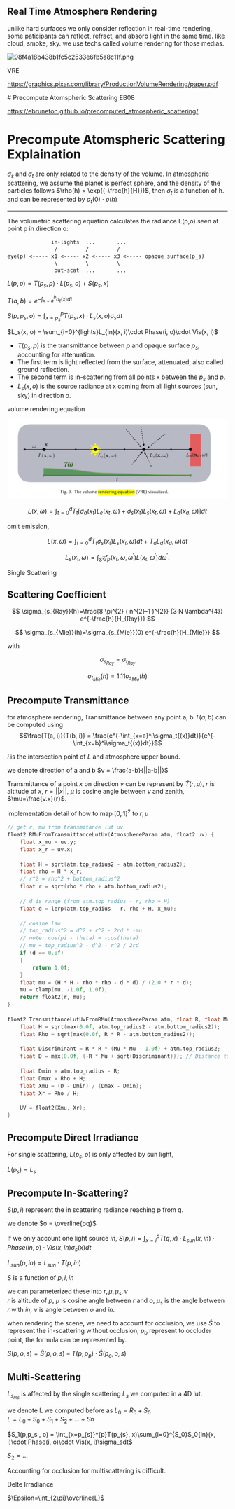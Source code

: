 
## Real Time Atmosphere Rendering

unlike hard surfaces we only consider reflection in real-time rendering, some paticipants can reflect, refract, and absorb light in the same time. like cloud, smoke, sky. we use techs called volume rendering for those medias.

![08f4a18b438b1fc5c2533e6fb5a8c11f.png](:/7b490cbbe18b479b954306a31029ed3e)

VRE

https://graphics.pixar.com/library/ProductionVolumeRendering/paper.pdf

\# Precompute Atomspheric Scattering EB08

https://ebruneton.github.io/precomputed_atmospheric_scattering/

# Precompute Atomspheric Scattering Explaination

$\sigma_s$ and $\sigma_t$ are only related to the density of the volume. In atmospheric scattering, we assume the planet is perfect sphere, and the density of the particles follows $\rho(h) = \exp({-\frac{h}{H}})$, then $\sigma_t$ is a function of h. and can be represented by $\sigma_t(0)\cdot \rho(h)$

* * *

The volumetric scattering equation calculates the radiance L(p,o) seen at point p in direction o:

```
              in-lights  ...       ...
               /         /         /      
eye(p) <----- x1 <----- x2 <----- x3 <----- opaque surface(p_s) 
               \         \         \
               out-scat  ...       ... 
```

$L(p, o) = T(p_{s}, p)\cdot L(p_{s}, o) + S(p_s, x)$

$T(a, b) = e^{-\int_{x=a}^b\sigma_t{(x)}dt}$

$S(p,p_s , o) = \int_{x=p_{s}}^{p}T(p_{s}, x)\cdot L_s(x, o)\sigma_sdt$

$L_s(x, o) = \sum_{i=0}^{lights}L_{in}(x, i)\cdot Phase(i, o)\cdot Vis(x, i)$

- $T(p_s,p)$ is the transmittance between $p$ and opaque surface $p_s$, accounting for attenuation.
- The first term is light reflected from the surface, attenuated, also called ground reflection.
- The second term is in-scattering from all points x between the $p_s$ and $p$.
- $L_s(x,o)$ is the source radiance at x coming from all light sources (sun, sky) in direction o.



volume rendering equation

![alt text](image-1.png)

$$L(x,\omega)=\int_{t=0}^dT_{t}\left[\sigma_a(x_t)L_e(x_t,\omega)+\sigma_s(x_t)L_s(x_t,\omega)+L_d(x_d,\omega)\right]dt$$

omit emission, 

$$L(x,\omega)=\int_{t=0}^dT_{t}\sigma_s(x_t)L_s(x_t,\omega)dt + T_{d}L_d(x_d,\omega)dt$$


$$
L_{s} ( {x_t}, \omega)=\int_{S^{2}} f_{p} ( {x_t}, \omega, \omega^{\prime} ) L ( {x_t}, \omega^{\prime} ) d \omega^{\prime}. 
$$

Single Scattering


<!-- for single light source, ex, sunlight $L(s)$

$$
L_s(x_t, \omega) = f_{p} ( {x_t}, \omega, \omega^{\prime} ) T(x, s) L ( s ). 
$$ -->

## Scattering Coefficient

$$
\sigma_{s_{Ray}}(h)=\frac{8 \pi^{2} ( n^{2}-1 )^{2}} {3 N \lambda^{4}} e^{-\frac{h}{H_{Ray}}}
$$

$$
\sigma_{s_{Mie}}(h)=\sigma_{s_{Mie}}(0)
e^{-\frac{h}{H_{Mie}}}
$$

with

$$\sigma_{s_{Ray}} = \sigma_{t_{Ray}}$$


$$\sigma_{t_{Mie}}(h)=1.11 \sigma_{s_{Mie}}(h)$$

## Precompute Transmittance

for atmosphere rendering, Transmittance between any point a, b $T(a, b)$ can be computed using 
$$\frac{T(a, i)}{T(b, i)} = \frac{e^{-\int_{x=a}^i\sigma_t{(x)}dt}}{e^{-\int_{x=b}^i\sigma_t{(x)}dt}}$$


$i$ is the intersection point of $L$ and atmosphere upper bound.

we denote direction of a and b $v = \frac{a-b}{||a-b||}$

Transmittance of a point $x$ on direction $v$ can be represent by $\hat{T}(r, \mu)$, $r$ is altitude of $x$, $r=||x||$, $\mu$ is cosine angle between $v$ and zenith, $\mu=\frac{v.x}{r}$.

implementation detail of how to map $[0,1]^2$ to $r, \mu$

```c++
// get r, mu from transmitance lut uv
float2 RMuFromTransmittanceLutUv(AtmosphereParam atm, float2 uv) {
    float x_mu = uv.y;
    float x_r = uv.x;
    
    float H = sqrt(atm.top_radius2 - atm.bottom_radius2);
    float rho = H * x_r;
    // r^2 = rho^2 + bottom_radius^2  
    float r = sqrt(rho * rho + atm.bottom_radius2);
    
    // d is range (from atm.top_radius - r, rho + H)
    float d = lerp(atm.top_radius - r, rho + H, x_mu);
    
    // cosine law
    // top_radius^2 = d^2 + r^2 - 2rd * -mu 
    // note: cos(pi - theta) = -cos(theta)
    // mu = top_radius^2 - d^2 - r^2 / 2rd  
    if (d == 0.0f)
    {
        return 1.0f;
    }
    float mu = (H * H - rho * rho - d * d) / (2.0 * r * d);
    mu = clamp(mu, -1.0f, 1.0f);
    return float2(r, mu);
}

float2 TransmittanceLutUvFromRMu(AtmosphereParam atm, float R, float Mu) {
	float H = sqrt(max(0.0f, atm.top_radius2 - atm.bottom_radius2));
	float Rho = sqrt(max(0.0f, R * R - atm.bottom_radius2));

	float Discriminant = R * R * (Mu * Mu - 1.0f) + atm.top_radius2;
	float D = max(0.0f, (-R * Mu + sqrt(Discriminant))); // Distance to atmosphere boundary

	float Dmin = atm.top_radius - R;
	float Dmax = Rho + H;
	float Xmu = (D - Dmin) / (Dmax - Dmin);
	float Xr = Rho / H;

	UV = float2(Xmu, Xr);
}
```


## Precompute Direct Irradiance

For single scattering, $L(p_{s}, o)$ is only affected by sun light,

$L(p_{s}) = L_{s}$

## Precompute In-Scattering?

$S(p,i)$ represent the in scattering radiance reaching p from q.

we denote $o = \overline{pq}$

If we only account one light source $in$, $S(p, i) = \int_{x=i}^{p}T(q, x)\cdot L_{sun}(x, in)\cdot Phase(in, o)\cdot Vis(x, in)\sigma_s(x)dt$

$L_{sun}(p, in) = L_{sun}\cdot T(p, in)$

$S$ is a function of $p, i, in$

we can parameterized these into $r, \mu, \mu_s, \nu$  
$r$ is altitude of $p$, $\mu$ is cosine angle between $r$ and $o$, $\mu_s$ is the angle between $r$ with $in$, $\nu$ is angle between $o$ and $in$.

when rendering the scene, we need to account for occlusion, we use $\hat{S}$ to represent the in-scattering without occlusion, $p_o$ represent to occluder point, the formula can be represented by.

$S(p, o, s) = \hat{S}(p, o, s) - T(p, p_p)\cdot\hat{S}(p_o, o, s)$

## Multi-Scattering

$L_{s_{ms}}$ is affected by the single scattering $L_s$ we computed in a 4D lut.

we denote L we computed before as $L_0 = R_0 + S_0$  
$L = L_0 + S_0 + S_1 + S_2 + ... +Sn$

$S_1(p,p_s , o) = \int_{x=p_{s}}^{p}T(p_{s}, x)\sum_{i=0}^{S_0}S_0{in}(x, i)\cdot Phase(i, o)\cdot Vis(x, i)\sigma_sdt$

$S_2 = ...$

Accounting for occlusion for multiscattering is difficult.

Delte Irradiance

$\Epsilon=\int_{2\pi}\overline{L}$